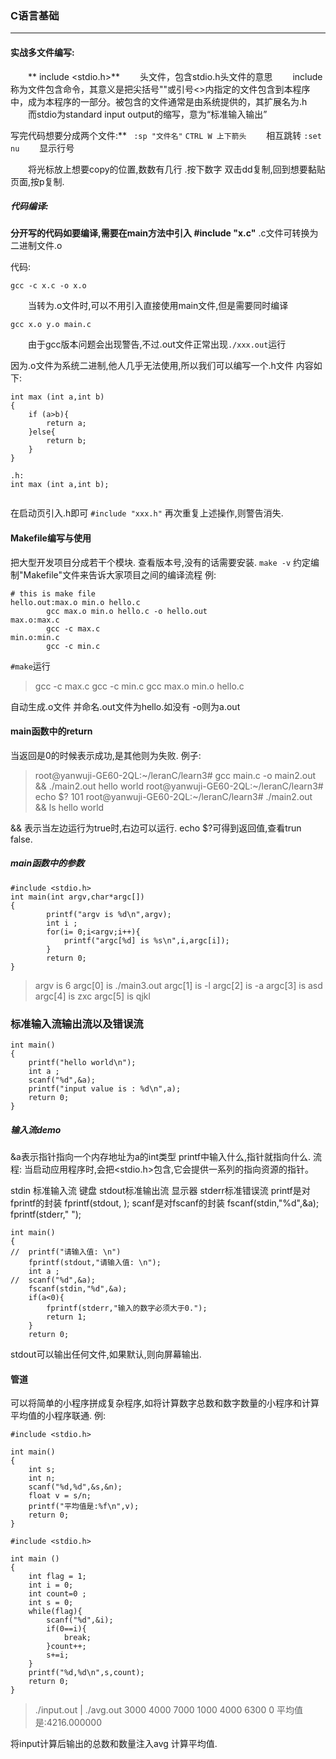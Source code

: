 ### C语言基础
***

#### 实战多文件编写:
&emsp;&emsp;** include <stdio.h>**
&emsp;&emsp;头文件，包含stdio.h头文件的意思
&emsp;&emsp;include 称为文件包含命令，其意义是把尖括号""或引号<>内指定的文件包含到本程序中，成为本程序的一部分。被包含的文件通常是由系统提供的，其扩展名为.h
&emsp;&emsp;而stdio为standard input output的缩写，意为“标准输入输出”

写完代码想要分成两个文件:**
` :sp "文件名"`
`CTRL W 上下箭头`
&emsp;&emsp;相互跳转
`:set nu` 
&emsp;&emsp;显示行号
	
&emsp;&emsp;将光标放上想要copy的位置,数数有几行 .按下数字 双击dd复制,回到想要黏贴页面,按p复制.
	
##### 代码编译:

**分开写的代码如要编译,需要在main方法中引入 #include "x.c"**
.c文件可转换为二进制文件.o 
	
代码:

`gcc -c x.c -o x.o`

&emsp;&emsp;当转为.o文件时,可以不用引入直接使用main文件,但是需要同时编译

`gcc x.o y.o main.c`

&emsp;&emsp;由于gcc版本问题会出现警告,不过.out文件正常出现`./xxx.out`运行

因为.o文件为系统二进制,他人几乎无法使用,所以我们可以编写一个.h文件 内容如下:
```
int max (int a,int b)
{
    if (a>b){
        return a;
    }else{
        return b;
    }
}

.h:
int max (int a,int b);
                       
```
在启动页引入.h即可
`#include "xxx.h"`
再次重复上述操作,则警告消失.

#### Makefile编写与使用
把大型开发项目分成若干个模块.
查看版本号,没有的话需要安装.
`make -v`
约定编制"Makefile"文件来告诉大家项目之间的编译流程
例:

```
# this is make file
hello.out:max.o min.o hello.c
        gcc max.o min.o hello.c -o hello.out
max.o:max.c
        gcc -c max.c 
min.o:min.c
        gcc -c min.c
```
`#make`运行

>gcc -c max.c 
gcc -c min.c
gcc max.o min.o hello.c


自动生成.o文件 并命名.out文件为hello.如没有 -o则为a.out

#### main函数中的return
当返回是0的时候表示成功,是其他则为失败.
例子:

> root@yanwuji-GE60-2QL:~/leranC/learn3# gcc main.c -o main2.out && ./main2.out
hello world
root@yanwuji-GE60-2QL:~/leranC/learn3# echo $?
101
root@yanwuji-GE60-2QL:~/leranC/learn3# ./main2.out && ls
hello world

&& 表示当左边运行为true时,右边可以运行.
echo $?可得到返回值,查看trun false.

##### main函数中的参数
```
#include <stdio.h>
int main(int argv,char*argc[])
{
		printf("argv is %d\n",argv);
        int i ;
        for(i= 0;i<argv;i++){
            printf("argc[%d] is %s\n",i,argc[i]);
        }
        return 0;
}
```
>argv is 6
argc[0] is ./main3.out
argc[1] is -l
argc[2] is -a
argc[3] is asd
argc[4] is zxc
argc[5] is qjkl

### 标准输入流输出流以及错误流

```
int main()
{
    printf("hello world\n");
    int a ;
    scanf("%d",&a);
    printf("input value is : %d\n",a);
    return 0;
}
```

##### 输入流demo 
&a表示指针指向一个内存地址为a的int类型
printf中输入什么,指针就指向什么.
流程:
当启动应用程序时,会把<stdio.h>包含,它会提供一系列的指向资源的指针。

stdin 标准输入流 键盘
stdout标准输出流 显示器
stderr标准错误流
printf是对fprintf的封装
fprintf(stdout,   );
scanf是对fscanf的封装
fscanf(stdin,"%d",&a);
fprintf(stderr," ");
```
int main()
{
//  printf("请输入值: \n")
    fprintf(stdout,"请输入值: \n");
    int a ;
//  scanf("%d",&a);
    fscanf(stdin,"%d",&a);
    if(a<0){
        fprintf(stderr,"输入的数字必须大于0.");
        return 1;
    }
    return 0;
```
stdout可以输出任何文件,如果默认,则向屏幕输出.


#### 管道
可以将简单的小程序拼成复杂程序,如将计算数字总数和数字数量的小程序和计算平均值的小程序联通.
例:
```
#include <stdio.h>
  
int main()
{
    int s;
    int n;
    scanf("%d,%d",&s,&n);
    float v = s/n;
    printf("平均值是:%f\n",v);
    return 0;
}

```
```
#include <stdio.h>
  
int main ()
{
    int flag = 1;
    int i = 0;
    int count=0 ;
    int s = 0;
    while(flag){
        scanf("%d",&i);
        if(0==i){
            break;
        }count++;
        s+=i;
    }
    printf("%d,%d\n",s,count);
    return 0;
}
```
>./input.out | ./avg.out 
3000
4000 
7000
1000
4000
6300
0
平均值是:4216.000000

将input计算后输出的总数和数量注入avg
计算平均值.
